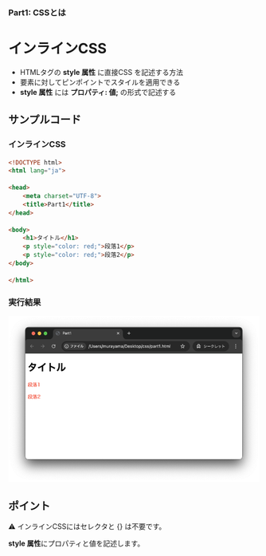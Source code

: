 ### Part1: CSSとは

# インラインCSS

+ HTMLタグの **style 属性** に直接CSS を記述する方法
+ 要素に対してピンポイントでスタイルを適用できる
+ **style 属性** には **プロパティ: 値;** の形式で記述する

## サンプルコード

### インラインCSS

```html
<!DOCTYPE html>
<html lang="ja">

<head>
    <meta charset="UTF-8">
    <title>Part1</title>
</head>

<body>
    <h1>タイトル</h1>
    <p style="color: red;">段落1</p>
    <p style="color: red;">段落2</p>
</body>

</html>
```

### 実行結果

![](https://raw.githubusercontent.com/murayama333/md2slide/refs/heads/main/md/css/part1/img/04.png)

## ポイント

⚠️ インラインCSSにはセレクタと {} は不要です。

**style 属性**にプロパティと値を記述します。
